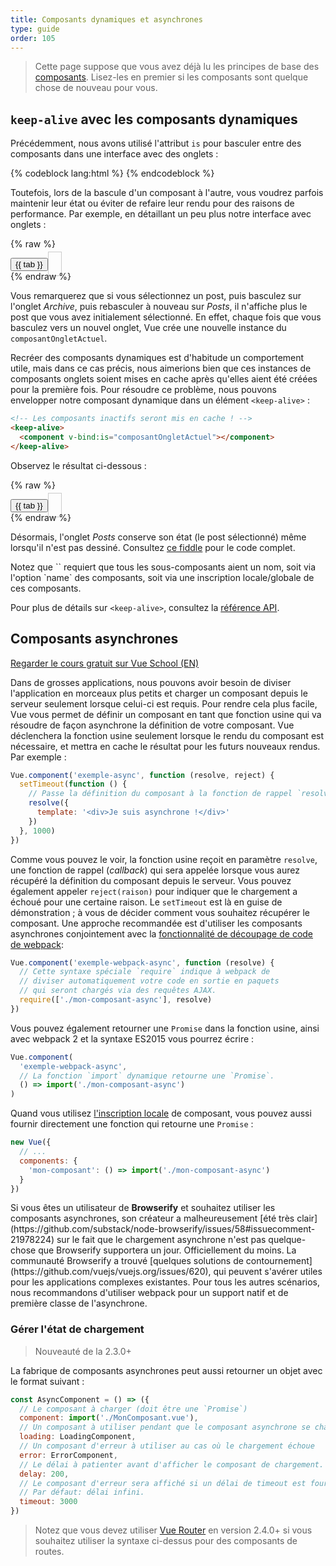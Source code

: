 ```yaml
---
title: Composants dynamiques et asynchrones
type: guide
order: 105
---
```


> Cette page suppose que vous avez déjà lu les principes de base des [composants](components.html). Lisez-les en premier si les composants sont quelque chose de nouveau pour vous.

## `keep-alive` avec les composants dynamiques

Précédemment, nous avons utilisé l'attribut `is` pour basculer entre des composants dans une interface avec des onglets :

{% codeblock lang:html %}
<component v-bind:is="currentTabComponent"></component>
{% endcodeblock %}

Toutefois, lors de la bascule d'un composant à l'autre, vous voudrez parfois maintenir leur état ou éviter de refaire leur rendu pour des raisons de performance. Par exemple, en détaillant un peu plus notre interface avec onglets :

{% raw %}
<div id="dynamic-component-demo" class="demo">
  <button
    v-for="tab in tabs"
    v-bind:key="tab"
    v-bind:class="['dynamic-component-demo-tab-button', { 'dynamic-component-demo-active': currentTab === tab }]"
    v-on:click="currentTab = tab"
  >{{ tab }}</button>
  <component
    v-bind:is="composantOngletActuel"
    class="dynamic-component-demo-tab"
  ></component>
</div>
<script>
Vue.component('tab-posts', {
  data: function () {
    return {
      posts: [
        {
          id: 1,
          title: 'Cat Ipsum',
          content: '<p>Dont wait for the storm to pass, dance in the rain kick up litter decide to want nothing to do with my owner today demand to be let outside at once, and expect owner to wait for me as i think about it cat cat moo moo lick ears lick paws so make meme, make cute face but lick the other cats. Kitty poochy chase imaginary bugs, but stand in front of the computer screen. Sweet beast cat dog hate mouse eat string barf pillow no baths hate everything stare at guinea pigs. My left donut is missing, as is my right loved it, hated it, loved it, hated it scoot butt on the rug cat not kitten around</p>'
        },
        {
          id: 2,
          title: 'Hipster Ipsum',
          content: '<p>Bushwick blue bottle scenester helvetica ugh, meh four loko. Put a bird on it lumbersexual franzen shabby chic, street art knausgaard trust fund shaman scenester live-edge mixtape taxidermy viral yuccie succulents. Keytar poke bicycle rights, crucifix street art neutra air plant PBR&B hoodie plaid venmo. Tilde swag art party fanny pack vinyl letterpress venmo jean shorts offal mumblecore. Vice blog gentrify mlkshk tattooed occupy snackwave, hoodie craft beer next level migas 8-bit chartreuse. Trust fund food truck drinking vinegar gochujang.</p>'
        },
        {
          id: 3,
          title: 'Cupcake Ipsum',
          content: '<p>Icing dessert soufflé lollipop chocolate bar sweet tart cake chupa chups. Soufflé marzipan jelly beans croissant toffee marzipan cupcake icing fruitcake. Muffin cake pudding soufflé wafer jelly bear claw sesame snaps marshmallow. Marzipan soufflé croissant lemon drops gingerbread sugar plum lemon drops apple pie gummies. Sweet roll donut oat cake toffee cake. Liquorice candy macaroon toffee cookie marzipan.</p>'
        }
      ],
      selectedPost: null
    }
  },
  template: '\
    <div class="dynamic-component-demo-posts-tab">\
      <ul class="dynamic-component-demo-posts-sidebar">\
        <li\
          v-for="post in posts"\
          v-bind:key="post.id"\
          v-bind:class="{ \'dynamic-component-demo-active\': post === selectedPost }"\
          v-on:click="selectedPost = post"\
        >\
          {{ post.title }}\
        </li>\
      </ul>\
      <div class="dynamic-component-demo-post-container">\
        <div \
          v-if="selectedPost"\
          class="dynamic-component-demo-post"\
        >\
          <h3>{{ selectedPost.title }}</h3>\
          <div v-html="selectedPost.content"></div>\
        </div>\
        <strong v-else>\
          Cliquez sur un titre du blog à gauche pour le consulter.\
        </strong>\
      </div>\
    </div>\
  '
})
Vue.component('tab-archive', {
  template: '<div>Composant archive</div>'
})
new Vue({
  el: '#dynamic-component-demo',
  data: {
    currentTab: 'Posts',
    tabs: ['Posts', 'Archive']
  },
  computed: {
    composantOngletActuel: function () {
      return 'tab-' + this.currentTab.toLowerCase()
    }
  }
})
</script>
<style>
.dynamic-component-demo-tab-button {
  padding: 6px 10px;
  border-top-left-radius: 3px;
  border-top-right-radius: 3px;
  border: 1px solid #ccc;
  cursor: pointer;
  background: #f0f0f0;
  margin-bottom: -1px;
  margin-right: -1px;
  overflow-anchor: none;
}
.dynamic-component-demo-tab-button:hover {
  background: #e0e0e0;
}
.dynamic-component-demo-tab-button.dynamic-component-demo-active {
  background: #e0e0e0;
}
.dynamic-component-demo-tab {
  border: 1px solid #ccc;
  padding: 10px;
}
.dynamic-component-demo-posts-tab {
  display: flex;
}
.dynamic-component-demo-posts-sidebar {
  max-width: 40vw;
  margin: 0 !important;
  padding: 0 10px 0 0 !important;
  list-style-type: none;
  border-right: 1px solid #ccc;
}
.dynamic-component-demo-posts-sidebar li {
  white-space: nowrap;
  text-overflow: ellipsis;
  overflow: hidden;
  cursor: pointer;
}
.dynamic-component-demo-posts-sidebar li:hover {
  background: #eee;
}
.dynamic-component-demo-posts-sidebar li.dynamic-component-demo-active {
  background: lightblue;
}
.dynamic-component-demo-post-container {
  padding-left: 10px;
}
.dynamic-component-demo-post > :first-child {
  margin-top: 0 !important;
  padding-top: 0 !important;
}
</style>
{% endraw %}

Vous remarquerez que si vous sélectionnez un post, puis basculez sur l'onglet _Archive_, puis rebasculer à nouveau sur _Posts_, il n'affiche plus le post que vous avez initialement sélectionné. En effet, chaque fois que vous basculez vers un nouvel onglet, Vue crée une nouvelle instance du `composantOngletActuel`.

Recréer des composants dynamiques est d'habitude un comportement utile, mais dans ce cas précis, nous aimerions bien que ces instances de composants onglets soient mises en cache après qu'elles aient été créées pour la première fois. Pour résoudre ce problème, nous pouvons envelopper notre composant dynamique dans un élément `<keep-alive>` :

``` html
<!-- Les composants inactifs seront mis en cache ! -->
<keep-alive>
  <component v-bind:is="composantOngletActuel"></component>
</keep-alive>
```

Observez le résultat ci-dessous :

{% raw %}
<div id="dynamic-component-keep-alive-demo" class="demo">
  <button
    v-for="tab in tabs"
    v-bind:key="tab"
    v-bind:class="['dynamic-component-demo-tab-button', { 'dynamic-component-demo-active': currentTab === tab }]"
    v-on:click="currentTab = tab"
  >{{ tab }}</button>
  <keep-alive>
    <component
      v-bind:is="composantOngletActuel"
      class="dynamic-component-demo-tab"
    ></component>
  </keep-alive>
</div>
<script>
new Vue({
  el: '#dynamic-component-keep-alive-demo',
  data: {
    currentTab: 'Posts',
    tabs: ['Posts', 'Archive']
  },
  computed: {
    composantOngletActuel: function () {
      return 'tab-' + this.currentTab.toLowerCase()
    }
  }
})
</script>
{% endraw %}

Désormais, l'onglet _Posts_ conserve son état (le post sélectionné) même lorsqu'il n'est pas dessiné. Consultez [ce fiddle](https://codesandbox.io/s/github/vuejs/vuejs.org/tree/master/src/v2/examples/vue-20-keep-alive-with-dynamic-components) pour le code complet.

<p class="tip">Notez que `<keep-alive>` requiert que tous les sous-composants aient un nom, soit via l'option `name` des composants, soit via une inscription locale/globale de ces composants.</p>

Pour plus de détails sur `<keep-alive>`, consultez la [référence API](../api/#keep-alive).

## Composants asynchrones

<div class="vueschool"><a href="https://vueschool.io/lessons/dynamically-load-components?friend=vuejs" target="_blank" rel="sponsored noopener" title="Cours Vue.js gratuit sur les composants asynchrones">Regarder le cours gratuit sur Vue School (EN)</a></div>

Dans de grosses applications, nous pouvons avoir besoin de diviser l'application en morceaux plus petits et charger un composant depuis le serveur seulement lorsque celui-ci est requis. Pour rendre cela plus facile, Vue vous permet de définir un composant en tant que fonction usine qui va résoudre de façon asynchrone la définition de votre composant. Vue déclenchera la fonction usine seulement lorsque le rendu du composant est nécessaire, et mettra en cache le résultat pour les futurs nouveaux rendus. Par exemple :

``` js
Vue.component('exemple-async', function (resolve, reject) {
  setTimeout(function () {
    // Passe la définition du composant à la fonction de rappel `resolve`
    resolve({
      template: '<div>Je suis asynchrone !</div>'
    })
  }, 1000)
})
```

Comme vous pouvez le voir, la fonction usine reçoit en paramètre `resolve`, une fonction de rappel (*callback*) qui sera appelée lorsque vous aurez récupéré la définition du composant depuis le serveur. Vous pouvez également appeler `reject(raison)` pour indiquer que le chargement a échoué pour une certaine raison. Le `setTimeout` est là en guise de démonstration ; à vous de décider comment vous souhaitez récupérer le composant. Une approche recommandée est d'utiliser les composants asynchrones conjointement avec la [fonctionnalité de découpage de code de webpack](https://webpack.js.org/guides/code-splitting/):

``` js
Vue.component('exemple-webpack-async', function (resolve) {
  // Cette syntaxe spéciale `require` indique à webpack de
  // diviser automatiquement votre code en sortie en paquets
  // qui seront chargés via des requêtes AJAX.
  require(['./mon-composant-async'], resolve)
})
```

Vous pouvez également retourner une `Promise` dans la fonction usine, ainsi avec webpack 2 et la syntaxe ES2015 vous pourrez écrire :

``` js
Vue.component(
  'exemple-webpack-async',
  // La fonction `import` dynamique retourne une `Promise`.
  () => import('./mon-composant-async')
)
```

Quand vous utilisez [l'inscription locale](components-registration.html#Local-Registration) de composant, vous pouvez aussi fournir directement une fonction qui retourne une `Promise` :

``` js
new Vue({
  // ...
  components: {
    'mon-composant': () => import('./mon-composant-async')
  }
})
```

<p class="tip">Si vous êtes un utilisateur de <strong>Browserify</strong> et souhaitez utiliser les composants asynchrones, son créateur a malheureusement [été très clair](https://github.com/substack/node-browserify/issues/58#issuecomment-21978224) sur le fait que le chargement asynchrone n'est pas quelque-chose que Browserify supportera un jour. Officiellement du moins. La communauté Browserify a trouvé [quelques solutions de contournement](https://github.com/vuejs/vuejs.org/issues/620), qui peuvent s'avérer utiles pour les applications complexes existantes. Pour tous les autres scénarios, nous recommandons d'utiliser webpack pour un support natif et de première classe de l'asynchrone.</p>

### Gérer l'état de chargement

> Nouveauté de la 2.3.0+

La fabrique de composants asynchrones peut aussi retourner un objet avec le format suivant :

``` js
const AsyncComponent = () => ({
  // Le composant à charger (doit être une `Promise`)
  component: import('./MonComposant.vue'),
  // Un composant à utiliser pendant que le composant asynchrone se charge
  loading: LoadingComponent,
  // Un composant d'erreur à utiliser au cas où le chargement échoue
  error: ErrorComponent,
  // Le délai à patienter avant d'afficher le composant de chargement. Par défaut : 200ms.
  delay: 200,
  // Le composant d'erreur sera affiché si un délai de timeout est fourni et dépassé.
  // Par défaut: délai infini.
  timeout: 3000
})
```

> Notez que vous devez utiliser [Vue Router](https://github.com/vuejs/vue-router) en version 2.4.0+ si vous souhaitez utiliser la syntaxe ci-dessus pour des composants de routes.
